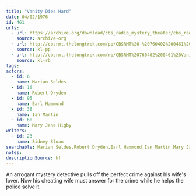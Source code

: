 ```yaml
---
title: "Vanity Dies Hard"
date: 04/02/1976
id: 461
urls: 
  - url: https://archive.org/download/cbs_radio_mystery_theater/cbs_radio_mystery_theater-0451-0500.zip/cbs_radio_mystery_theater-0451-0500%2Fcbsrmt_0461_vanity_dies_hard.mp3
    source: archive-org
  - url: http://cbsrmt.thelongtrek.com/pp/CBSRMT%20-%20760402%200461%20Vanity%20Dies%20Hard_pp.mp3
    source: kl-pp
  - url: http://cbsrmt.thelongtrek.com/rb/CBSRMT%20760402%200461%20Vanity%20Dies%20Hard_wuwm%20recorded%208_18_76.mp3
    source: kl-rb
tags: 
actors:  
  - id: 6
    name: Marian Seldes  
  - id: 16
    name: Robert Dryden  
  - id: 95
    name: Earl Hammond  
  - id: 38
    name: Ian Martin  
  - id: 60
    name: Mary Jane Higby
writers:  
  - id: 23
    name: Sidney Sloan
searchable: Marian Seldes,Robert Dryden,Earl Hammond,Ian Martin,Mary Jane Higby Sidney Sloan
notes: 
descriptionSource: kf
---
```

An arrogant mystery detective pulls off the perfect crime against his wife's lover. Now his cheating wife must answer for the crime while he helps the police solve it.